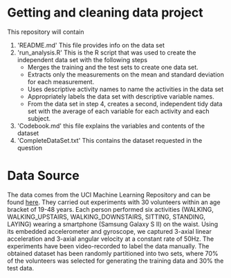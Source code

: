 # Getting and cleaning data project

This repository will contain

1. 'README.md' This file provides info on the data set
2. 'run_analysis.R' This is the R script that was used to create the independent data set with the following steps 
    - Merges the training and the test sets to create one data set.
    - Extracts only the measurements on the mean and standard deviation for each measurement.
    - Uses descriptive activity names to name the activities in the data set
    - Appropriately labels the data set with descriptive variable names.
    - From the data set in step 4, creates a second, independent tidy data set with the average of each variable for each activity and each subject.
3. 'Codebook.md' this file explains the variables and contents of the dataset
4. 'CompleteDataSet.txt' This contains the dataset requested in the question

# Data Source

The data comes from the UCI Machine Learning Repository and can be found [here](https://d396qusza40orc.cloudfront.net/getdata%2Fprojectfiles%2FUCI%20HAR%20Dataset.zip). They carried out experiments with 30 volunteers within an age bracket of 19-48 years. Each person performed six activities (WALKING, WALKING_UPSTAIRS, WALKING_DOWNSTAIRS, SITTING, STANDING, LAYING) wearing a smartphone (Samsung Galaxy S II) on the waist. Using its embedded accelerometer and gyroscope, we captured 3-axial linear acceleration and 3-axial angular velocity at a constant rate of 50Hz. The experiments have been video-recorded to label the data manually. The obtained dataset has been randomly partitioned into two sets, where 70% of the volunteers was selected for generating the training data and 30% the test data. 

